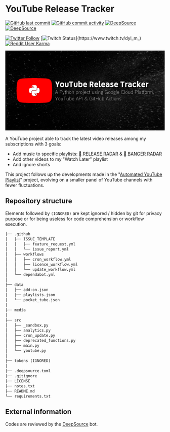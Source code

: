 # YouTube Release Tracker

[![GitHub last commit](https://img.shields.io/github/last-commit/Dyl-M/youtube_release_tracker?label=Last%20commit&style=flat-square)](https://github.com/Dyl-M/youtube_release_tracker/commits/main)
[![GitHub commit activity](https://img.shields.io/github/commit-activity/w/Dyl-M/youtube_release_tracker?label=Commit%20activity&style=flat-square)](https://github.com/Dyl-M/youtube_release_tracker/commits/main)
[![DeepSource](https://deepsource.io/gh/Dyl-M/youtube_release_tracker.svg/?label=active+issues&token=w_aZJJfhd5HPPLyXnDJkstmn)](https://deepsource.io/gh/Dyl-M/youtube_release_tracker/?ref=repository-badge)
[![DeepSource](https://deepsource.io/gh/Dyl-M/youtube_release_tracker.svg/?label=resolved+issues&token=w_aZJJfhd5HPPLyXnDJkstmn)](https://deepsource.io/gh/Dyl-M/youtube_release_tracker/?ref=repository-badge)

[![Twitter Follow](https://img.shields.io/twitter/follow/dyl_m_tweets?label=%40dyl_m_tweets&style=social)](https://twitter.com/dyl_m_tweets)
[![Twitch Status](https://img.shields.io/twitch/status/dyl_m_?logo=twitch&label=dyl_m_)](https://www.twitch.tv/dyl_m_)
[![Reddit User Karma](https://img.shields.io/reddit/user-karma/link/dyl_m?label=u%2Fdyl_m&style=social)](https://www.reddit.com/user/Dyl_M)

![Repository illustration](media/repo_illustration.png?raw=true "Repository illustration")

A YouTube project able to track the latest video releases among my subscriptions with 3 goals:

- Add music to specific playlists: [📡 RELEASE RADAR](https://www.youtube.com/playlist?list=PLOMUdQFdS-XNe56Ot6KQmsR4cLT2ua9IC) & [🚨 BANGER RADAR](https://www.youtube.com/playlist?list=PLOMUdQFdS-XOI8OIWV_Gx-SRhlCS9PKLn)
- Add other videos to my "Watch Later" playlist
- And ignore shorts

This project follows up the developments made in the "[Automated YouTube Playlist](https://github.com/Dyl-M/auto_youtube_playlist)" project, evolving on a smaller panel of YouTube channels with fewer fluctuations.

Repository structure
-------------

Elements followed by `(IGNORED)` are kept ignored / hidden by git for privacy purpose or for being useless for code comprehension or workflow execution.

```
├── .github
│   ├── ISSUE_TEMPLATE
│   │   ├── feature_request.yml
│   │   └── issue_report.yml
│   ├── workflows
│   │   ├── cron_workflow.yml
│   │   ├── licence_workflow.yml
│   │   └── update_workflow.yml
│   └── dependabot.yml
│
├── data
│   ├── add-on.json
│   ├── playlists.json
│   └── pocket_tube.json
│
├── media
│
├── src
│   ├── _sandbox.py
│   ├── analytics.py
│   ├── cron_update.py
│   ├── deprecated_functions.py
│   ├── main.py
│   └── youtube.py
│
├── tokens (IGNORED)
│
├── .deepsource.toml
├── .gitignore
├── LICENSE
├── notes.txt
├── README.md
└── requirements.txt
```

External information
-------------

Codes are reviewed by the [DeepSource](https://deepsource.io/) bot.